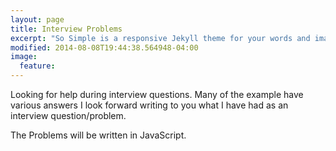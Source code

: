 ```yaml
---
layout: page
title: Interview Problems
excerpt: "So Simple is a responsive Jekyll theme for your words and images."
modified: 2014-08-08T19:44:38.564948-04:00
image:
  feature: 
---
```


Looking for help during interview questions. Many of the example have various answers I look forward writing to you what I have had as an interview question/problem.

The Problems will be written in JavaScript.